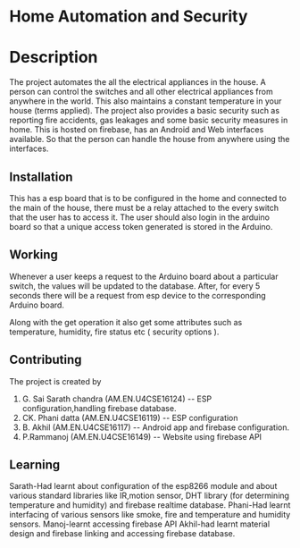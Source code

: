 # Home Automation and Security

# Description

The project automates the all the electrical appliances in the house. A person can control the switches and all other electrical appliances from anywhere in the world. This also maintains a constant temperature in your house (terms applied). The project also provides a basic security such as reporting fire accidents, gas leakages and some basic security measures in home. This is hosted on firebase, has an Android and Web interfaces available. So that the person can handle the house from anywhere using the interfaces.



## Installation

This has a esp board that is to be configured in the home and connected to the main of the house, there must be a relay attached to the every switch that the user has to access it. The user should also login in the arduino board so that a unique access token generated is stored in the Arduino.

## Working

Whenever a user keeps a request to the Arduino board about a particular switch, the values will be updated to the database. After, for every 5 seconds there will be a request from esp device to the corresponding Arduino board. 

Along with the get operation it also get some attributes such as temperature, humidity, fire status etc ( security options ).

## Contributing

The project is created by 
1. G. Sai Sarath chandra (AM.EN.U4CSE16124) -- ESP configuration,handling firebase database.
2. CK. Phani datta (AM.EN.U4CSE16119) -- ESP configuration
2. B. Akhil (AM.EN.U4CSE16117) -- Android app and firebase configuration.
3. P.Rammanoj (AM.EN.U4CSE16149) -- Website using firebase API

## Learning

Sarath-Had learnt about configuration of the esp8266 module and about various standard libraries like IR,motion sensor, DHT library (for determining temperature and humidity) and firebase realtime database.
Phani-Had learnt interfacing of various sensors like smoke, fire and temperature and humidity sensors.
Manoj-learnt accessing firebase API
Akhil-had learnt material design and firebase linking and accessing firebase database.
